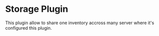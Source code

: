 # Storage Plugin
This plugin allow to share one inventory accross many server where it's configured this plugin.